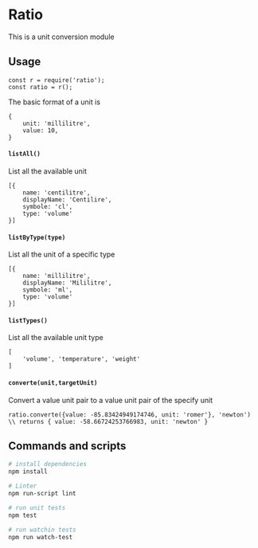 # Ratio

This is a unit conversion module

## Usage
```
const r = require('ratio');
const ratio = r();
```
The basic format of a unit is
```
{
    unit: 'millilitre',
    value: 10,
}
```

#### `listAll()`

List all the available unit
```
[{
    name: 'centilitre',
    displayName: 'Centilire',
    symbole: 'cl',
    type: 'volume'
}]
```

#### `listByType(type)`

List all the unit of a specific type
```
[{
    name: 'millilitre',
    displayName: 'Mililitre',
    symbole: 'ml',
    type: 'volume'
}]
```

#### `listTypes()`

List all the available unit type
```
[
    'volume', 'temperature', 'weight'
]
```

#### `converte(unit,targetUnit)`

Convert a value unit pair to a value unit pair of the specify unit
```
ratio.converte({value: -85.83424949174746, unit: 'romer'}, 'newton') \\ returns { value: -58.66724253766983, unit: 'newton' }
```

## Commands and scripts

``` bash
# install dependencies
npm install

# Linter
npm run-script lint

# run unit tests
npm test

# run watchin tests
npm run watch-test

```
